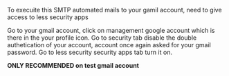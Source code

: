 To execuite this SMTP automated mails to your gamil account, need to give access to less security apps 

Go to your gmail account, click on management google account which is there in the your profile icon.
Go to security tab disable the double authetication of your account, account once again asked for your gmail password.
Go to less security security apps tab turn it on.

**ONLY RECOMMENDED on test gmail account**
